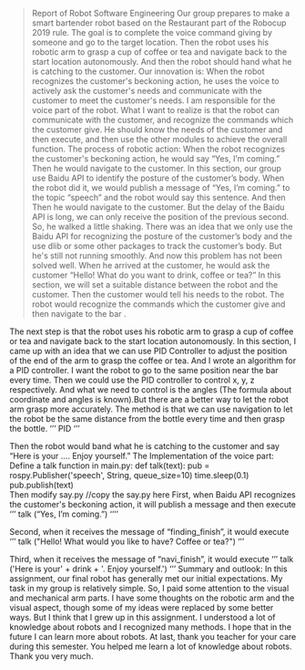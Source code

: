 >Report of Robot Software Engineering 
  Our group prepares to make a smart bartender robot based on the Restaurant part of the Robocup 2019 rule. The goal is to complete the voice command giving by someone and go to the target location. Then the robot uses his robotic arm to grasp a cup of coffee or tea and navigate back to the start location autonomously. And then the robot should hand what he is catching to the customer.
  Our innovation is: When the robot recognizes the customer's beckoning action, he uses the voice to actively ask the customer's needs and communicate with the customer to meet the customer's needs.
  I am responsible for the voice part of the robot. What I want to realize is that the robot can communicate with the customer, and recognize the commands which the customer give. He should know the needs of the customer and then execute, and then use the other modules to achieve the overall function.
  The process of robotic action:
When the robot recognizes the customer's beckoning action, he would say “Yes, I’m coming.” Then he would navigate to the customer.
In this section, our group use Baidu API to identify the posture of the customer’s body. When the robot did it, we would publish a message of “Yes, I’m coming.” to the topic “speech” and the robot would say this sentence. And then Then he would navigate to the customer. But the delay of the Baidu API is long, we can only receive the position of the previous second. So, he walked a little shaking. There was an idea that we only use the Baidu API for recognizing the posture of the customer’s body and the use dlib or some other packages to track the customer’s body. But he's still not running smoothly. And now this problem has not been solved well. 
When he arrived at the customer, he would ask the customer “Hello! What do you want to drink, coffee or tea?”
      In this section, we will set a suitable distance between the robot and the customer.
Then the customer would tell his needs to the robot. The robot would recognize the commands which the customer give and then navigate to the bar .

The next step is that the robot uses his robotic arm to grasp a cup of coffee or tea and navigate back to the start location autonomously.
In this section, I came up with an idea that we can use PID Controller to adjust the position of the end of the arm to grasp the coffee or tea. And I wrote an algorithm for a PID controller. I want the robot to go to the same position near the bar every time. Then we could use the PID controller to control x, y, z respectively. And what we need to control is the angles (The formula about coordinate and angles is known).But there are a better way to let the robot arm grasp more accurately. The method is that we can use navigation to let the robot be the same distance from the bottle every time and then grasp the bottle.
‘’’
PID
‘’’

Then the robot would band what he is catching to the customer and say “Here is your …. Enjoy yourself.”
The Implementation of the voice part:
Define a talk function in main.py:
def talk(text):
    pub = rospy.Publisher('speech', String, queue_size=10)
    time.sleep(0.1)
pub.publish(text)  
 Then modify say.py
 //copy the say.py here
First, when Baidu API recognizes the customer's beckoning action, it will publish a message and then execute 
‘’’
talk (“Yes, I’m coming.”)
‘’’’

Second, when it receives the message of “finding_finish”, it would execute
‘’’
talk ("Hello! What would you like to have? Coffee or tea?")
‘’’

Third, when it receives the message of “navi_finish”, it would execute
‘’’
talk ('Here is your' + drink + '. Enjoy yourself.')
‘’’
Summary and outlook:
   In this assignment, our final robot has generally met our initial expectations. My task in my group is relatively simple. So, I paid some attention to the visual and mechanical arm parts. I have some thoughts on the robotic arm and the visual aspect, though some of my ideas were replaced by some better ways. But I think that I grew up in this assignment. I understood a lot of knowledge about robots and I recognized many methods. I hope that in the future I can learn more about robots. At last, thank you teacher for your care during this semester. You helped me learn a lot of knowledge about robots. Thank you very much.
